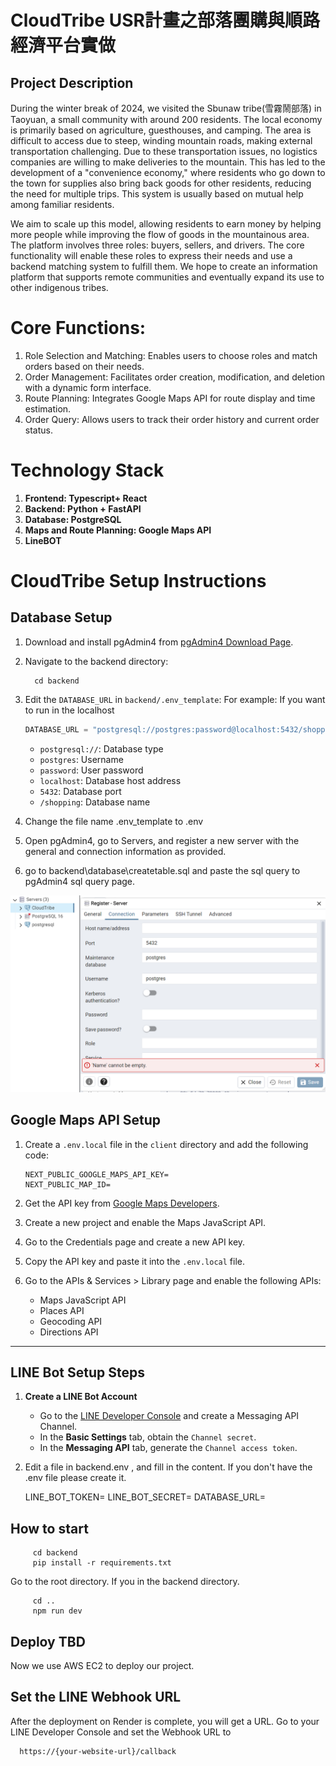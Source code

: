 # CloudTribe  USR計畫之部落團購與順路經濟平台實做

## Project Description

During the winter break of 2024, we visited the Sbunaw tribe(雪霧鬧部落) in Taoyuan, a small community with around 200 residents. The local economy is primarily based on agriculture, guesthouses, and camping. The area is difficult to access due to steep, winding mountain roads, making external transportation challenging. Due to these transportation issues, no logistics companies are willing to make deliveries to the mountain. This has led to the development of a "convenience economy," where residents who go down to the town for supplies also bring back goods for other residents, reducing the need for multiple trips. This system is usually based on mutual help among familiar residents.

We aim to scale up this model, allowing residents to earn money by helping more people while improving the flow of goods in the mountainous area. The platform involves three roles: buyers, sellers, and drivers. The core functionality will enable these roles to express their needs and use a backend matching system to fulfill them. We hope to create an information platform that supports remote communities and eventually expand its use to other indigenous tribes.


# Core Functions:

1. Role Selection and Matching: Enables users to choose roles and match orders based on their needs.
2. Order Management: Facilitates order creation, modification, and deletion with a dynamic form interface.
3. Route Planning: Integrates Google Maps API for route display and time estimation.
4. Order Query: Allows users to track their order history and current order status.




# Technology Stack

1. **Frontend: Typescript+ React**
2. **Backend:  Python + FastAPI**
3. **Database: PostgreSQL**
4. **Maps and Route Planning: Google Maps API**
5. **LineBOT**



# CloudTribe Setup Instructions

## Database Setup

1. Download and install pgAdmin4 from [pgAdmin4 Download Page](https://www.pgadmin.org/download/).

2. Navigate to the backend directory:

   
         cd backend
  
   
3. Edit the `DATABASE_URL` in `backend/.env_template`:
   For example:  If you want to run in the localhost
   ```python
   DATABASE_URL = "postgresql://postgres:password@localhost:5432/shopping"
   ```

   - `postgresql://`: Database type
   - `postgres`: Username
   - `password`: User password
   - `localhost`: Database host address
   - `5432`: Database port
   - `/shopping`: Database name

5. Change the file name .env_template to .env

6. Open pgAdmin4, go to Servers, and register a new server with the general and connection information as provided.

7. go to backend\database\createtable.sql and  paste the sql query to pgAdmin4 sql query page.

![alt text](img/setting.png)

## Google Maps API Setup

1. Create a `.env.local` file in the `client` directory and add the following code:
   ```plaintext
   NEXT_PUBLIC_GOOGLE_MAPS_API_KEY=
   NEXT_PUBLIC_MAP_ID=
   ```

2. Get the API key from [Google Maps Developers](https://developers.google.com/maps?hl=zh-tw).

3. Create a new project and enable the Maps JavaScript API.

4. Go to the Credentials page and create a new API key.

5. Copy the API key and paste it into the `.env.local` file.

6. Go to the APIs & Services > Library page and enable the following APIs:
   - Maps JavaScript API
   - Places API
   - Geocoding API
   - Directions API

---

## LINE Bot Setup Steps

1. **Create a LINE Bot Account**

   - Go to the [LINE Developer Console](https://developers.line.biz/console) and create a Messaging API Channel.
   - In the **Basic Settings** tab, obtain the `Channel secret`.
   - In the **Messaging API** tab, generate the `Channel access token`.

2. Edit a file in backend\.env , and fill in the content.
   If you don't have the .env file please create it.

   LINE_BOT_TOKEN=
   LINE_BOT_SECRET=
   DATABASE_URL=

## How to start

     
         cd backend
         pip install -r requirements.txt
      

 
   Go to the root directory.
   If you in the backend directory.
   
         cd ..
         npm run dev
   

## Deploy TBD 

Now we use AWS EC2 to deploy our project.


## Set the LINE Webhook URL

After the deployment on Render is complete, you will get a URL. Go to your LINE Developer Console and set the Webhook URL to 

      https://{your-website-url}/callback
